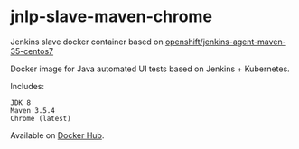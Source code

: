 # jnlp-slave-maven-chrome
Jenkins slave docker container based on [openshift/jenkins-agent-maven-35-centos7](https://hub.docker.com/r/openshift/jenkins-agent-maven-35-centos7/)

Docker image for Java automated UI tests based on Jenkins + Kubernetes.

Includes:

    JDK 8
    Maven 3.5.4
    Chrome (latest)

Available on [Docker Hub](https://hub.docker.com/r/maybeec/jnlp-slave-maven-chrome).
